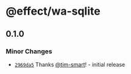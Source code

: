 # @effect/wa-sqlite

## 0.1.0

### Minor Changes

- [`2969da5`](https://github.com/Effect-TS/wa-sqlite/commit/2969da5309bd540a55eff971d7f579e6cc1a17a7) Thanks [@tim-smart](https://github.com/tim-smart)! - initial release
